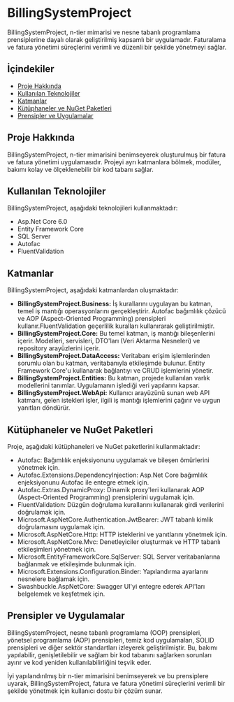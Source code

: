 # BillingSystemProject

BillingSystemProject, n-tier mimarisi ve nesne tabanlı programlama prensiplerine dayalı olarak geliştirilmiş kapsamlı bir uygulamadır. Faturalama ve fatura yönetimi süreçlerini verimli ve düzenli bir şekilde yönetmeyi sağlar.

## İçindekiler

- [Proje Hakkında](#proje-hakkında)
- [Kullanılan Teknolojiler](#kullanılan-teknolojiler)
- [Katmanlar](#katmanlar)
- [Kütüphaneler ve NuGet Paketleri](#kütüphaneler-ve-nuget-paketleri)
- [Prensipler ve Uygulamalar](#prensipler-ve-uygulamalar)

## Proje Hakkında

BillingSystemProject, n-tier mimarisini benimseyerek oluşturulmuş bir fatura ve fatura yönetimi uygulamasıdır. Projeyi ayrı katmanlara bölmek, modüler, bakımı kolay ve ölçeklenebilir bir kod tabanı sağlar.

## Kullanılan Teknolojiler

BillingSystemProject, aşağıdaki teknolojileri kullanmaktadır:

- Asp.Net Core 6.0
- Entity Framework Core
- SQL Server
- Autofac
- FluentValidation

## Katmanlar

BillingSystemProject, aşağıdaki katmanlardan oluşmaktadır:

- **BillingSystemProject.Business:** İş kurallarını uygulayan bu katman, temel iş mantığı operasyonlarını gerçekleştirir. Autofac bağımlılık çözücü ve AOP (Aspect-Oriented Programming) prensipleri kullanır.FluentValidation geçerlilik kuralları kullanırarak geliştirilmiştir.
- **BillingSystemProject.Core:** Bu temel katman, iş mantığı bileşenlerini içerir. Modelleri, servisleri, DTO'ları (Veri Aktarma Nesneleri) ve repository arayüzlerini içerir.
- **BillingSystemProject.DataAccess:** Veritabanı erişim işlemlerinden sorumlu olan bu katman, veritabanıyla etkileşimde bulunur. Entity Framework Core'u kullanarak bağlantıyı ve CRUD işlemlerini yönetir.
- **BillingSystemProject.Entities:** Bu katman, projede kullanılan varlık modellerini tanımlar. Uygulamanın işlediği veri yapılarını kapsar.
- **BillingSystemProject.WebApi:** Kullanıcı arayüzünü sunan web API katmanı, gelen istekleri işler, ilgili iş mantığı işlemlerini çağırır ve uygun yanıtları döndürür.

## Kütüphaneler ve NuGet Paketleri

Proje, aşağıdaki kütüphaneleri ve NuGet paketlerini kullanmaktadır:

- Autofac: Bağımlılık enjeksiyonunu uygulamak ve bileşen ömürlerini yönetmek için.
- Autofac.Extensions.DependencyInjection: Asp.Net Core bağımlılık enjeksiyonunu Autofac ile entegre etmek için.
- Autofac.Extras.DynamicProxy: Dinamik proxy'leri kullanarak AOP (Aspect-Oriented Programming) prensiplerini uygulamak için.
- FluentValidation: Düzgün doğrulama kurallarını kullanarak girdi verilerini doğrulamak için.
- Microsoft.AspNetCore.Authentication.JwtBearer: JWT tabanlı kimlik doğrulamasını uygulamak için.
- Microsoft.AspNetCore.Http: HTTP isteklerini ve yanıtlarını yönetmek için.
- Microsoft.AspNetCore.Mvc: Denetleyiciler oluşturmak ve HTTP tabanlı etkileşimleri yönetmek için.
- Microsoft.EntityFrameworkCore.SqlServer: SQL Server veritabanlarına bağlanmak ve etkileşimde bulunmak için.
- Microsoft.Extensions.Configuration.Binder: Yapılandırma ayarlarını nesnelere bağlamak için.
- Swashbuckle.AspNetCore: Swagger UI'yi entegre ederek API'ları belgelemek ve keşfetmek için.

## Prensipler ve Uygulamalar

BillingSystemProject, nesne tabanlı programlama (OOP) prensipleri, yönetsel programlama (AOP) prensipleri, temiz kod uygulamaları, SOLID prensipleri ve diğer sektör standartları izleyerek geliştirilmiştir. Bu, bakımı yapılabilir, genişletilebilir ve sağlam bir kod tabanını sağlarken sorunları ayırır ve kod yeniden kullanılabilirliğini teşvik eder.

İyi yapılandırılmış bir n-tier mimarisini benimseyerek ve bu prensiplere uyarak, BillingSystemProject, fatura ve fatura yönetimi süreçlerini verimli bir şekilde yönetmek için kullanıcı dostu bir çözüm sunar.


